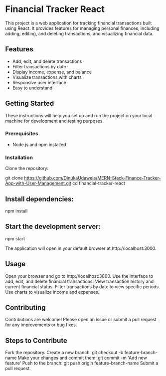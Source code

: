# Financial Tracker React

This project is a web application for tracking financial transactions built using React. It provides features for managing personal finances, including adding, editing, and deleting transactions, and visualizing financial data.

## Features

- Add, edit, and delete transactions
- Filter transactions by date
- Display income, expense, and balance
- Visualize transactions with charts
- Responsive user interface
- Easy to understand 

## Getting Started

These instructions will help you set up and run the project on your local machine for development and testing purposes.

### Prerequisites

- Node.js and npm installed

### Installation

Clone the repository:

   git clone https://github.com/DinukaUdawela/MERN-Stack-Finance-Tracker-App-with-User-Management.git
   cd financial-tracker-react

## Install dependencies:

npm install

## Start the development server:

npm start

The application will open in your default browser at http://localhost:3000.

## Usage

Open your browser and go to http://localhost:3000.
Use the interface to add, edit, and delete financial transactions.
View transaction history and current financial status.
Filter transactions by date to view specific periods.
Use charts to visualize income and expenses.

## Contributing

Contributions are welcome! Please open an issue or submit a pull request for any improvements or bug fixes.

## Steps to Contribute

Fork the repository.
Create a new branch: git checkout -b feature-branch-name
Make your changes and commit them: git commit -m 'Add new feature'
Push to the branch: git push origin feature-branch-name
Submit a pull request.


